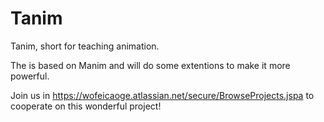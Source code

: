 # Tanim
Tanim, short for teaching animation. 

The is based on Manim and will do some extentions to make it more powerful.

Join us in https://wofeicaoge.atlassian.net/secure/BrowseProjects.jspa to cooperate on this wonderful project!